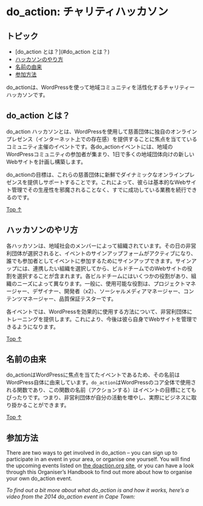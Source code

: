 <!--
# do_action: Charity Hackathon
-->
# do_action: チャリティハッカソン

<!--
## Topics
-->
## トピック

<!--
*   [what-is-do_action？](#what-is-do_action)
*   [How do the hackathons work?](#how-do-the-hackathons-work)
*   [Where does the name come from?](#where-does-the-name-come-from)
*   [How can you get involved?](#how-can-you-get-involved)
-->

*   [do_action とは？](#do_action とは？)
*   [ハッカソンのやり方](#ハッカソンのやり方)
*   [名前の由来](#名前の由来)
*   [参加方法](#参加方法)

<!--
**do_action is a charity hackathon that uses WordPress to uplift local communities.**
-->
do_actionは、WordPressを使って地域コミュニティを活性化するチャリティーハッカソンです。

<!--
## What is do_action? [#What is do_action?](#what-is-do_action)
-->
## do_action とは？

<!--
do\_action hackathons are community-organised events that are focussed on using WordPress to give deserving charitable organisations their own online presence. Each do\_action event includes participants from the local WordPress community coming together to plan and build brand new websites for a number of local organisations in one day.
-->
do\_action ハッカソンとは、WordPressを使用して慈善団体に独自のオンラインプレゼンス（インターネット上での存在感）を提供することに焦点を当てているコミュニティ主催のイベントです。各do\_actionイベントには、地域のWordPressコミュニティの参加者が集まり、1日で多くの地域団体向けの新しいWebサイトを計画し構築します。

<!--
The goal of do_action is to support these charitable organisations by giving them a fresh and dynamic online presence. This enables them to get on with the work that they already do so well without basic website management getting in the way of their productivity.
-->
do_actionの目標は、これらの慈善団体に新鮮でダイナミックなオンラインプレゼンスを提供しサポートすることです。これによって、彼らは基本的なWebサイト管理でその生産性を邪魔されることなく、すでに成功している業務を続行できるのです。

[Top ↑](#top)

<!--
## How do the hackathons work? [#How do the hackathons work?](#how-do-the-hackathons-work)
-->
## ハッカソンのやリ方

<!--
Each hackathon is organised by members of the local community. Once the non-profit organisations for the day have been chosen, then the sign up form for the event is activated and anyone can sign up to be involved in the event as a participant. Signing up involves selecting the organisation that you would like to work with and then selecting your role on the build team for their website. Each build team has a number of roles available for it, which can vary depending on the needs of the organisation. In general, the available roles are: Project Manager, Designer, Developer (x2), Social Media Manager, Content Manager and Quality Assurance Tester.
-->
各ハッカソンは、地域社会のメンバーによって組織されています。その日の非営利団体が選択されると、イベントのサインアップフォームがアクティブになり、誰でも参加者としてイベントに参加するためにサインアップできます。サインアップには、連携したい組織を選択してから、ビルドチームでのWebサイトの役割を選択することが含まれます。各ビルドチームにはいくつかの役割があり、組織のニーズによって異なります。一般に、使用可能な役割は、プロジェクトマネージャー、デザイナー、開発者（x2）、ソーシャルメディアマネージャー、コンテンツマネージャー、品質保証テスターです。

<!--
Each event will also offer training to the non-profit organisations on how to use WordPress effectively. This empowers them to be able to manage their own websites going forward.
-->
各イベントでは、WordPressを効果的に使用する方法について、非営利団体にトレーニングを提供します。これにより、今後は彼ら自身でWebサイトを管理できるようになります。

[Top ↑](#top)

<!--
## Where does the name come from? [#Where does the name come from?](#where-does-the-name-come-from)
-->
## 名前の由来

<!--
With do_action being a WordPress-focussed event, it made sense for the name to come from WordPress itself. `do_action` is a function that is used throughout WordPress core and the name of the function really fits with the goal of the events – to allow the non-profits to ramp up their own activity and really get down to business.
-->
do_actionはWordPressに焦点を当てたイベントであるため、その名前はWordPress自体に由来しています。`do_action`はWordPressのコア全体で使用される関数であり、この関数の名前（アクションする）はイベントの目標にとてもぴったりです。つまり、非営利団体が自分の活動を増やし、実際にビジネスに取り掛かることができます。

[Top ↑](#top)

<!--
## How can you get involved? [#How can you get involved?](#how-can-you-get-involved)
-->
## 参加方法

There are two ways to get involved in do_action – you can sign up to participate in an event in your area, or organise one yourself. You will find the upcoming events listed on [the doaction.org site](http://doaction.org/), or you can have a look through this Organiser’s Handbook to find out more about how to organise your own do_action event.

_To find out a bit more about what do\_action is and how it works, here’s a video from the 2014 do\_action event in Cape Town:_

